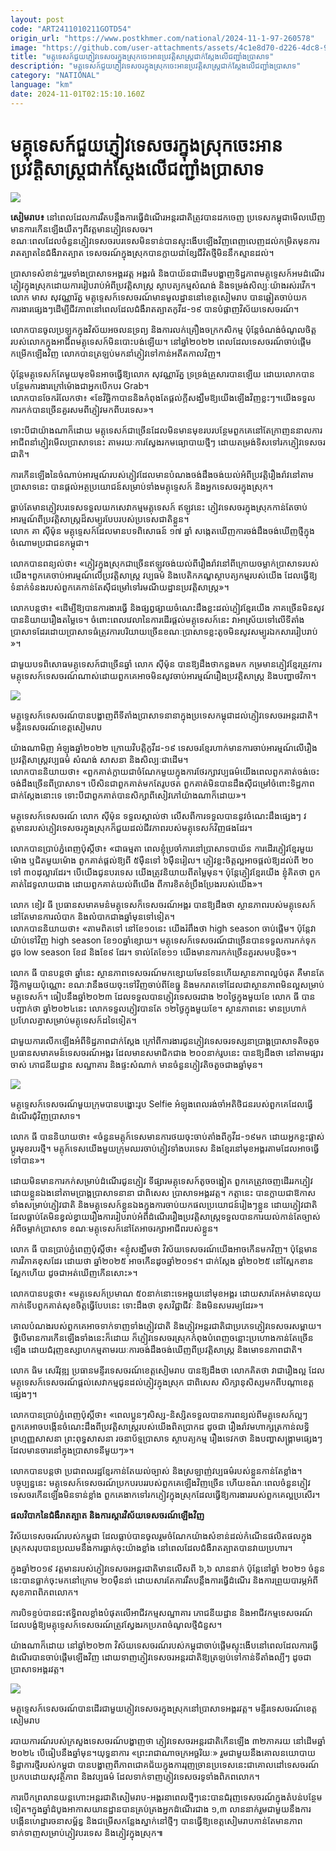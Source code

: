 ```yaml
---
layout: post
code: "ART2411010211GOTD54"
origin_url: "https://www.postkhmer.com/national/2024-11-1-97-260578"
image: "https://github.com/user-attachments/assets/4c1e8d70-d226-4dc8-9985-93b83aa3679c"
title: "មគ្គុទេសក៍​ជួយភ្ញៀវ​​ទេសចរ​ក្នុង​ស្រុក​​ចេះអាន​ប្រវត្ដិសាស្ដ្រ​ជាក់ស្ដែងលើជញ្ជាំង​ប្រាសាទ"
description: "​​មគ្គុទេសក៍​ជួយភ្ញៀវ​​ទេសចរ​ក្នុង​ស្រុក​​ចេះអាន​ប្រវត្ដិសាស្ដ្រ​ជាក់ស្ដែងលើជញ្ជាំង​ប្រាសាទ​"
category: "NATIONAL"
language: "km"
date: 2024-11-01T02:15:10.160Z
---
```


# មគ្គុទេសក៍​ជួយភ្ញៀវ​​ទេសចរ​ក្នុង​ស្រុក​​ចេះអាន​ប្រវត្ដិសាស្ដ្រ​ជាក់ស្ដែងលើជញ្ជាំង​ប្រាសាទ

![](https://github.com/user-attachments/assets/50cac674-e395-4672-a40e-bbbc0aea17d3)

**​សៀមរាប៖** នៅពេលដែល​ការ​រឹតបន្តឹង​ការធ្វើដំណើរ​អន្តរជាតិ​ត្រូវបាន​ដកចេញ ប្រទេស​កម្ពុជា​មើលឃើញ​​មានការ​កើនឡើង​យឺតៗពីវត្ដមាន​​ភ្ញៀវទេសចរ​។​  
​ខណៈពេលដែល​ចំនួន​ភ្ញៀវទេសចរ​បរទេស​មិនទាន់បាន​ស្ទុះ​ងើប​ឡើងវិញ​ពេញលេញ​ដល់កម្រិត​​មុន​ការ​រាតត្បាត​នៃ​ជំងឺ​រាតត្បាត ទេសចរណ៍​ក្នុងស្រុក​បាន​ក្លាយជា​ខ្សែជីវិតថ្មី​​មិន​នឹកស្មាន​ដល់​។​

​​ប្រាសាទ​សំខាន់ៗ​រួមទាំង​​ប្រាសាទអង្គរវត្ត​ អង្គរធំ និង​បាយ័​ន​ជាដើម​ បង្ហាញ​ទិដ្ឋភាព​​​មគ្គុទ្ទេសក៍​អមដំណើរ​ភ្ញៀវ​​ក្នុងស្រុក​ដោយ​ការ​រៀប​រាប់​អំពី​ប្រវត្ដិសាស្ដ្រ​ ស្ថាបត្យកម្ម​សំណង់ និង​ទម្រង់​សិល្បៈ​យ៉ាង​រស់​រវើក​។ ​លោក មាស សុ​វណ្ណា​រ័ត្ន មគ្គុទ្ទេសក៍​ទេសចរណ៍​មាន​មូលដ្ឋាន​នៅ​ខេត្តសៀមរាប បាន​ឆ្លៀត​ចាប់​យក​ការងារ​​​ផ្សេងៗ​ដើម្បី​ជីវភាព​ នៅពេលដែល​ជំងឺ​រាតត្បាត​កូ​វីដ​-១៩ បាន​បំផ្លាញ​​វិស័យ​ទេសចរណ៍​​​។​

​លោក​បាន​ចូលប្រឡូក​ក្នុង​វិស័យ​អចលនទ្រព្យ និង​ការលក់​គ្រឿង​ចក្រ​​កសិកម្ម ប៉ុន្តែ​ចំណង់​ចំណូលចិត្ត​របស់លោក​ក្នុង​អាជីព​មគ្គុទេសក៍មិន​បោះ​បង់​ឡើយ​។ នៅ​ឆ្នាំ២០២២ ពេលដែល​ទេសចរណ៍​ចាប់ផ្តើម​កម្រើកឡើងវិញ​ ​លោក​​បាន​ត្រឡប់​មកនាំភ្ញៀវ​ទៅកាន់​អតីតកាល​​​វិញ​​។​

​ប៉ុន្ដែ​មគ្គុទេសក៍​តែមួយ​មុខមិន​អាច​ធ្វើឱ្យ​លោក​ សុ​វណ្ណា​រ័ត្ន ទ្រទ្រង់​គ្រួសារ​បាន​ឡើយ ដោយ​លោក​បាន​បន្ថែម​​ការងារ​ក្រៅ​ម៉ោង​ជា​អ្នកបើកបរ Grab​។​  
​លោក​បាន​ចែករំលែក​ថា​៖ «​​​ខែវិច្ឆិកា​បាននិងកំពុង​តែ​ផ្ដល់​ក្ដី​សង្ឃឹម​ឱ្យ​យើង​ឡើង​វិញ​ខ្លះៗ​។ ​យើង​ទទួល​ការ​កក់​បា​ន​ច្រើន​គួរ​សម​ពី​ភ្ញៀវ​មកពី​បរទេស​»។ ​​

​ទោះបីជា​យ៉ាងណាក៏ដោយ មគ្គុទេសក៍ជាច្រើន​ដែល​មិន​មាន​មុខ​របរ​បន្ថែម​ ពួកគេ​នៅតែ​ក្រាញ​ននាល​ការ​អាជីព​នាំ​ភ្ញៀវ​មើល​ប្រាសាទ​នេះ​ តាម​រយៈ​ការ​ស្វែងរក​​​មធ្យោបាយ​ថ្មីៗ ដោយ​តម្រង់ទិស​ទៅរក​​ភ្ញៀវទេសចរ​ជាតិ​។​

​ការកើនឡើង​នៃ​ចំណាប់អារម្មណ៍របស់​ភ្ញៀវ​ដែល​មានបំណង​ចង់​ដឹង​ចង់​យល់​អំពី​ប្រវត្ដិរឿង​រ៉ាវ​នៅតាម​ប្រាសាទ​​នេះ បាន​ផ្ដល់​​អត្ថប្រយោជន៍​សម្រាប់​ទាំង​មគ្គុទ្ទេសក៍ និង​អ្នកទេសចរ​ក្នុងស្រុក​។​

ធ្លាប់តែ​មាន​ភ្ញៀវ​បរទេស​ទទួល​យក​សេវាកម្ម​មគ្គុទេសក៍​ ឥឡូវ​នេះ ភ្ញៀវទេសចរ​ក្នុងស្រុក​កាន់តែ​ចាប់អារម្មណ៍​ពីប្រវត្ដិសាស្ដ្រ​​ដ៏​សម្បូរបែប​របស់ប្រទេស​ជាតិ​ខ្លួន​​។​  
​លោក គា ស៊ី​ម៉ុ​ន មគ្គុទ្ទេសក៍​ដែលមាន​បទពិសោធន៍ ១៧ ឆ្នាំ សង្កេតឃើញ​ការចង់​ដឹង​ចង់ឃើញ​ថ្មី​ក្នុងចំណោម​ប្រជាជន​កម្ពុជា​។​

​លោក​បាន​ពន្យល់ថា​៖ «​ភ្ញៀវ​ក្នុងស្រុក​ជាច្រើន​ឥឡូវ​ចង់​យល់​ពី​រឿងរ៉ាវ​នៅ​ពីក្រោយ​ចម្លាក់​ប្រាសាទ​របស់​យើង​​។​ ​ពួកគេ​ចាប់អារម្មណ៍​លើ​ប្រវត្តិសាស្ត្រ វប្បធម៌ និង​បេតិកភណ្ឌ​ស្ថាបត្យកម្ម​របស់​យើង ដែល​ធ្វើ​​ឱ្យ​​ទំនាក់ទំនង​របស់​ពួកគេ​កាន់តែ​ស៊ីជម្រៅ​ទៅរមណីយដ្ឋាន​ប្រវត្ដិសាស្ដ្រ​»។

លោក​បន្ដថា​៖ «ដើម្បី​ឱ្យ​បាន​ការងារ​ធ្វើ និង​ផ្សព្វផ្សាយ​ចំណេះដឹង​ខ្លះ​ដល់​ភ្ញៀវ​ខ្មែរ​យើង ភាគច្រើន​មិនសូវបាន​និយាយ​រឿង​តម្លៃ​ទេ។ ចំពោះ​ពេលវេលា​នៃ​ការ​ដើរ​ផ្ដល់​មគ្គុទេសក៍​នេះ វា​អាស្រ័យ​ទៅលើ​ទីតាំង​ប្រាសាទ​ដែរ​​ដោយ​ប្រាសាទធំ​ត្រូវ​ការ​បរិយាយ​ច្រើន​ ខណៈ​ប្រាសាទ​ខ្លះ​តូច​មិនសូវ​សម្បូរ​ឯកសារ​រៀបរាប់​»។

ជាមួយ​បទពិសោធ​មគ្គុទេសក៍​ជាច្រើន​ឆ្នាំ លោក ស៊ីម៉ុន បាន​ឱ្យដឹងថា​កន្លងមក កម្រ​មាន​ភ្ញៀវ​ខ្មែរ​ត្រូវការ​មគ្គុទេសក៍​ទេស​ចរណ៍​ណាស់​ ដោយ​ពួកគេ​អាច​មិនសូវ​ចាប់​អារម្មណ៍​រឿង​ប្រវត្ដិសាស្ដ្រ និង​បញ្ហា​ថវិកា​។

![](https://github.com/user-attachments/assets/92b93d52-0d2c-462f-803f-2e4bf106830f)

មគ្គុទ្ទេសក៍ទេសចរណ៍បានបង្ហាញពីទីតាំងប្រាសាទនានាក្នុងប្រទេសកម្ពុជាដល់ភ្ញៀវទេសចរអន្តរជាតិ។ មន្ទីរទេសចរណ៍ខេត្តសៀមរាប

យ៉ាង​ណាមិញ អំឡុង​ឆ្នាំ​២០២២ ក្រោយ​វិបត្ដិ​កូវីដ​-១៩ ទេសចរ​ខ្មែរ​ហាក់​មាន​ការចាប់​អារម្មណ៍​លើ​រឿង​ប្រវត្ដិសាស្ដ្រ​វប្បធម៌​ សំណង់ សាសនា និង​សិល្បៈ​ជាដើម។   
លោក​បាន​និយាយថា៖ ​«ពួកគាត់​ក្លាយ​ជា​ចំណែក​មួយ​ក្នុង​ការ​ថែរក្សា​វប្បធម៌​យើង​ ពេល​ពួកគាត់​ចង់​ចេះ​ចង់​ដឹង​ច្រើន​ពី​ប្រាសាទ​។ បើសិន​ជា​ពួកគាត់​មក​តែរូបថត ពួកគាត់​មិន​បានដឹង​ស៊ីជម្រៅ​ចំពោះ​ទិដ្ឋភាព​ជាក់ស្ដែង​នោះទេ ទោះបីជា​ពួកគាត់​បាន​សិក្សា​ពី​សៀវភៅ​យ៉ាង​ណាក៏ដោយ​»។ 

មគ្គុទេសក៍ទេសចរណ៍ លោក ស៊ីម៉ុន ទទួល​ស្គាល់​ថា លើសពី​ការទទួល​បាន​នូវ​ចំណេះដឹង​ផ្សេងៗ វត្ដមាន​របស់​ភ្ញៀវ​ទេសចរ​ក្នុង​ស្រុក​ក៏​ជួយ​ដល់​ជីវភាព​របស់​មគ្គុទេសក៍​វិញ​ផង​ដែរ។

លោក​បាន​ប្រាប់​ភ្នំពេញ​ប៉ុស្ដិ៍ថា​៖ «​ជា​ធម្មតា ពេល​ខ្ញុំ​ប្រចាំការ​នៅ​ប្រាសាទ​បាយ័ន ការ​ដើរ​ភ្ញៀវ​ខ្មែរ​មួយ​ម៉ោង ឬ​ជិត​មួយ​ម៉ោង ពួកគាត់​ផ្ដល់​ឱ្យ​ពី ៥ម៉ឺន​ទៅ ៦​ម៉ឺន​រៀល​។ ភ្ញៀវ​ខ្លះ​ចិត្ដល្អ​អាច​ផ្ដល់​ឱ្យ​ដល់​ពី ២០ ទៅ ៣០​ដុល្លារ​ដែរ។ បើយើង​ជូន​បរទេស យើង​ត្រូវ​និយាយពី​តម្លៃ​មុន។ ប៉ុន្ដែ​ភ្ញៀវ​ខ្មែរ​យើង ខ្ញុំ​គិត​ថា ពួកគាត់​ដៃ​ទូលាយ​ជាង ដោយ​ពួកគាត់​យល់​ពី​យើង ពី​ការ​ខិតខំ​ប្រឹង​ប្រែង​របស់​យើង​»។

លោក​ ខៀវ ធី ប្រធានសមាគមន៌មគ្គុទេសក៏ទេសចរណ៍​អង្គរ​ បាន​ឱ្យដឹងថា ស្ថានភាព​របស់​មគ្គុទេសក៍​នៅតែមាន​ការលំបាក​ និង​លំបាក​ជាង​ឆ្នាំ​មុន​ទៅ​ទៀត។​  
លោក​បាន​និយាយថា​៖ «​តាម​ពិត​ទៅ នៅខែ​១០​នេះ យើង​រំពឹង​ថា high season ចាប់​ផ្ដើម។ ប៉ុន្ដែ​វា​យ៉ាប់​ទៅវិញ high season ខែ​១០​ឆ្នាំ​ខ្សោយ​។ មគ្គុទេសក៍​ទេសចរណ៍​ជាច្រើន​បាន​ទទួល​ការ​កក់​ទុក​ដូច​ low season ខែ៨ និង​ខែ៩ ដែរ។​ ទាល់តែខែ​១១ យើង​មាន​ការ​កក់​ច្រើន​គួរ​សមបន្ដិច​»។

លោក ធី បាន​បន្ដថា ឆ្នាំនេះ ស្ថានភាព​ទេសចរណ៍​មកខ្សោយ​មែន​ទែន​ហើយ​ស្ថានភាព​ល្អ​បំផុត គឺមាន​តែ​វិច្ឆិកា​មួយ​ប៉ុណ្ណោះ​ ខណៈ​វា​នឹង​ថយចុះ​ទៅវិញចាប់​ពី​ខែ​ធ្នូ​ និង​មករា​តទៅ​ ដែល​ជា​ស្ថានភាពមិន​ល្អ​សម្រាប់​មគ្គុទេសក៍​។ ធៀបនឹង​ឆ្នាំ​២០២៣ ដែល​ទទួល​បាន​ភ្ញៀវ​ទេសចរ​ជាង ២០​ថ្ងៃ​ក្នុង​មួយ​ខែ លោក ធី បាន​បញ្ជាក់ថា ឆ្នាំ​២០២៤នេះ លោក​ទទួល​ភ្ញៀវ​បានតែ ១២​ថ្ងៃ​ក្នុង​មួយ​ខែ​។ ស្ថានភាព​នេះ មាន​ប្រហាក់​ប្រហែល​គ្នា​សម្រាប់​មគ្គុទេសក៍​ដទៃ​ទៀត​។ 

ជាមួយការ​លើកឡើង​អំពី​ទិដ្ឋភាពជាក់ស្ដែង ក្រៅពីការងារ​ជូន​ភ្ញៀវ​ទេសចរ​ទស្សនា​ប្រាង្គ​ប្រាសាទ​តិចតួច ប្រធាន​សមាគមន៍​ទេសចរណ៍​អង្គរ ដែល​មាន​សមាជិក​ជាង ២០០​នាក់​រូប​នេះ បាន​ឱ្យ​ដឹងថា នៅ​តាម​ផ្សារ​ចាស់​ ភោជនីយដ្ឋាន សណ្ឋាគារ និង​ផ្ទះសំណាក់​ មាន​ចំនួន​ភ្ញៀវ​តិចតួច​ជាង​ឆ្នាំ​មុន​។ 

![](https://github.com/user-attachments/assets/f9788ec7-a008-4f14-9c4a-4d130b1f14a5)

មគ្គុទ្ទេសក៍ទេសចរណ៍មួយក្រុមបានបង្ហោះរូប Selfie អំឡុងពេលរង់ចាំអតិថិជនរបស់ពួកគេដែលធ្វើដំណើរជុំវិញប្រាសាទ។

លោក ធី​ បាន​និយាយថា​៖ «​ចំនួន​មគ្គុក៍​ទេស​មាន​ការ​ថយ​ចុះ​ចាប់​តាំងពី​កូវីដ​-១៩មក ដោយ​អ្នក​ខ្លះ​ផ្លាស់​ប្ដូរ​មុខ​របរ​ថ្មី​។ ​មគ្គុក៍​ទេស​យើង​មួយ​ក្រុម​ឈរ​ចាប់​ភ្ញៀវទាំង​បរទេស និង​ខ្មែរ​​នៅ​មុខ​អង្គរ​តាម​ដែល​អាច​ធ្វើ​ទៅបាន​»។

ដោយ​មិន​មាន​ការ​កក់​សម្រាប់​ដំណើរ​ជូន​ភ្ញៀវ​ ទីផ្សារ​មគ្គុទេសក៍​តូច​ចង្អៀត ពួកគេ​ត្រូវ​ចេញ​ដើរ​រកភ្ញៀវ​ដោយ​ខ្លួន​ឯង​នៅតាម​ប្រាង្គ​ប្រាសាទ​នានា ជាពិសេស ប្រាសាទ​អង្គរ​វត្ដ​។ កត្ដានេះ បាន​ក្លាយជា​ឱកាស​ទាំង​សម្រាប់​ភ្ញៀវ​ជាតិ និង​មគ្គុទេសក៍​ខ្លួន​ឯង​ក្នុង​ការ​ចាប់យក​ផល​ប្រយោជន៍​រៀងៗ​ខ្លួន​ ដោយ​ភ្ញៀវ​ជាតិ ដែល​ធ្លាប់តែមិនខ្វល់​ខ្វាយ​រឿង​ការ​រៀបរាប់​អំពី​ដំណើរ​រឿង​ប្រវត្ដិសាស្ដ្រ​ទទួល​បាន​ការ​យល់​កាន់តែ​ច្បាស់​អំពី​ចម្លាក់​ប្រាសាទ ខណៈ​មគ្គុទេសក៍​នៅតែ​អាច​រក្សា​អាជីព​របស់ខ្លួន​។ 

លោក ធី​ បាន​ប្រាប់​ភ្នំពេញប៉ុស្ដិ៍ថា​៖ «​ខ្ញុំ​សង្ឃឹមថា វិស័យ​ទេសចរណ៍​យើង​អាច​កើន​មកវិញ។ ប៉ុន្ដែ​មាន​ការ​វិភាគ​ខុស​ដែរ​ ដោយ​ថា ឆ្នាំ​២០២៥ អាច​កើន​ដូច​ឆ្នាំ​២០១៩​។ ជាក់ស្ដែង ឆ្នាំ​២០២៥ នៅស្អែក​ខានស្អែក​ហើយ ដូច​ជា​អត់​ឃើញ​កើន​សោះ»​។ 

លោក​បាន​បន្ដថា​៖ «​មគ្គុទេសក៍ប្រមាណ​ ៥០​នាក់​នោះទេ​​អង្គុយ​នៅមុខ​អង្គរ ដោយសារតែ​អត់មាន​លុយ​កាក់​ ទើប​ពួកគាត់​សុខ​ចិត្ដ​ធ្វើ​បែប​នេះ ទោះដឹងថា ខុស​វិជ្ជាជីវៈ និង​មិនសមរម្យ​ដែរ​»។

គោលបំណង​របស់​ពួកគេ​អាច​ទាក់ទាញ​ទាំង​ភ្ញៀវ​ជាតិ និង​ភ្ញៀវ​អន្ដរជាតិ​ ជាប្រភេទភ្ញៀវ​ទេសចរ​សម្ពាយ​។ ថ្វីបើ​មានការ​កើនឡើង​ទាំងនេះ​ក៏ដោយ ក៏​ភ្ញៀវ​ទេសចរស្រុក​​កំពុង​បំពេញ​ចន្លោះប្រហោង​កាន់តែ​ច្រើនឡើង ដោយ​ជំរុញ​ឧស្សាហកម្ម​តាមរយៈ​ការ​ចង់ដឹង​ចង់ឃើញ​ពី​ប្រវត្តិសាស្ត្រ និង​មោទនភាព​ជាតិ​។​

លោក ធិម សេរីវុឌ្ឍ ប្រធានមន្ទីរទេសចរណ៍​ខេត្ដ​សៀមរាប បាន​ឱ្យដឹងថា លោកគិតថា វាជា​រឿង​ល្អ ដែល​មគ្គុទេសក៍​ទេសចរណ៍​ផ្ដល់​សេវាកម្ម​ជូន​ដល់​ភ្ញៀវ​ក្នុង​ស្រុក ជាពិសេស សិក្សា​នុសិស្ស​មកពី​បណ្ដា​ខេត្ដ​ផ្សេងៗ។

លោក​បាន​ប្រាប់​ភ្នំពេញប៉ុស្ដិ៍ថា​៖ «ពេល​ប្អូន​ៗ​សិស្ស​-និស្សិត​ទទួលបាន​ការ​ពន្យល់​ពី​មគ្គុទេសក៍​ល្អៗ​ ពួកគេ​អាច​បង្កើន​ចំណេះដឹង​ពី​ប្រវត្ដិសាស្ដ្រ​របស់​យើងពិតប្រាកដ​ ដូចជា រឿង​រ៉ាវ​មហាក្សត្រ​កាន់​លទ្ធិ​ព្រហ្មញ្ញ​សាសនា ព្រះពុទ្ធសាសនា​ រចនាប័ទ្ម​ប្រាសាទ ស្ថាបត្យកម្ម រឿង​ទេវកថា​ និង​បញ្ហា​សង្គ្រាម​ផ្សេងៗ ដែល​មាន​ចារ​នៅ​ក្នុង​ប្រាសាទ​នីមួយៗ​»។

លោក​បាន​បន្ដថា ប្រជាពលរដ្ឋ​ខ្មែរ​កាន់តែ​យល់ច្បាស់ និង​ស្រឡាញ់​វប្បធម៌​របស់​ខ្លួន​កាន់តែខ្លាំង។ បច្ចុប្បន្ននេះ មគ្គុទេសក៍​ទេសចរណ៍​ប្រកប​របរ​របស់​ពួកគេ​ឡើង​វិញ​ច្រើន ហើយខណៈ​ពេល​ចំនួន​ភ្ញៀវ​ទេសចរ​កើន​ឡើង​មិន​ទាន់​ខ្លាំង ពួកគេ​ងាក​ទៅ​រក​ភ្ញៀវ​ក្នុង​ស្រុក​ ដែល​ធ្វើ​ឱ្យ​ការ​ងារ​របស់​ពួកគេ​ល្អ​ប្រសើរ។

**ផលវិបាក​នៃ​ជំងឺ​រាតត្បាត និង​ការ​ស្តារវិស័យ​ទេសចរណ៍​ឡើងវិញ​**

វិស័យ​ទេសចរណ៍​របស់​កម្ពុជា ដែល​ធ្លាប់បាន​ចូលរួមចំណែក​យ៉ាងសំខាន់​ដល់កំណើន​ផលិតផល​ក្នុង​ស្រុក​សរុប​​ បាន​ប្រឈម​នឹង​ការធ្លាក់ចុះ​យ៉ាងខ្លាំង នៅពេលដែល​ជំងឺ​រាតត្បាត​បាន​វាយប្រហារ​។​

​ក្នុង​ឆ្នាំ២០១៩ វត្ដមាន​​របស់​ភ្ញៀវទេសចរ​អន្តរជាតិ​មាន​លើសពី ៦,៦ លាន​នាក់ ប៉ុន្តែ​នៅ​ឆ្នាំ ២០២១ ចំនួន​នេះ​បាន​ធ្លាក់​ចុះមក​នៅក្រោម ២០​ម៉ឺន​នា់​ ដោយសារតែ​ការ​រឹតបន្តឹង​ការធ្វើដំណើរ និង​ការព្រួយបារម្ភ​អំពី​សុខភាព​ពិភពលោក​។​

​ការបិទខ្ទប់​បាន​ជះ​ឥទ្ធិពល​ខ្លាំង​បំផុតលើ​អាជីវកម្ម​​សណ្ឋាគារ ភោជនីយដ្ឋាន និង​អាជីវកម្ម​ទេសចរណ៍​​ ដែលបង្ខំ​​ឱ្យ​​​មគ្គុទ្ទេសក៍​ទេសចរណ៍​ត្រូវ​ស្វែងរក​ប្រភព​ចំណូល​ថ្មី​ជំនួស​។​

យ៉ាងណាក៏ដោយ នៅ​ឆ្នាំ​២០២៣ វិស័យ​ទេសចរណ៍​របស់​កម្ពុជា​ចាប់ផ្តើម​ស្ទុះ​ងើប​​នៅពេលដែល​ការធ្វើដំណើរ​បានចាប់ផ្តើម​ឡើងវិញ ដោយ​ទាញ​ភ្ញៀវទេសចរ​អន្តរជាតិ​ឱ្យ​​ត្រឡប់​ទៅកាន់​ទីតាំង​ល្បីៗ ​ដូចជា​ប្រាសាទអង្គរវត្ត​។​

![](https://pppkhmer.sgp1.cdn.digitaloceanspaces.com/image/main/202411/1_11_2024_.jpg)

មគ្គុទ្ទេសក៍ទេសចរណ៍បានដើរជាមួយភ្ញៀវទេសចរក្នុងស្រុកនៅប្រាសាទអង្គរវត្ត។ មន្ទីរទេសចរណ៍ខេត្តសៀមរាប

របាយការណ៍​របស់​ក្រសួងទេសចរណ៍​បង្ហាញ​ថា ភ្ញៀវទេសចរ​អន្តរជាតិ​កើនឡើង ៣២ភាគរយ នៅ​ដើមឆ្នាំ ២០២៤ បើ​ធៀប​នឹង​ឆ្នាំមុន​។​យុទ្ធនាការ «ព្រះរាជាណាចក្រ​អច្ឆរិយៈ​» រួម​ជាមួយនឹង​គោលនយោបាយ​ទិដ្ឋាការ​ថ្មី​របស់​កម្ពុជា បាន​បង្ហាញ​ពី​ភាព​ជោគជ័យក្នុង​ការ​រុញ​ច្រាន​​ប្រទេស​នេះ​​ជា​គោលដៅ​ទេសចរណ៍​ប្រកបដោយ​សុវត្ថិភាព និង​វប្បធម៌ ដែល​ទាក់ទាញ​ភ្ញៀវទេសចរ​ទូទាំង​ពិភពលោក​។​

​ការបើក​ព្រលានយន្តហោះ​អន្តរជាតិ​សៀមរាប​-​អង្គរ​នាពេល​ថ្មីៗ​នេះ​បាន​ជំរុញ​ទេសចរណ៍​ក្នុង​តំបន់​បន្ថែមទៀត​។​​ក្នុង​ឆ្នាំ​ដំបូង​ អាកាសយានដ្ឋាន​បាន​គ្រប់គ្រង​អ្នកដំណើរ​ជាង ១,៣​ លាន​នាក់ ​​រួម​ជាមួយនឹង​ការបង្កើន​ហេដ្ឋារចនាសម្ព័ន្ធ និង​ជម្រើស​កន្លែង​ស្នាក់នៅ​ថ្មីៗ បានធ្វើឱ្យ​ខេត្តសៀមរាប​កាន់តែ​មាន​ភាព​ទាក់ទាញ​សម្រាប់​ភ្ញៀវ​បរទេស និង​ភ្ញៀវ​ក្នុងស្រុក​៕